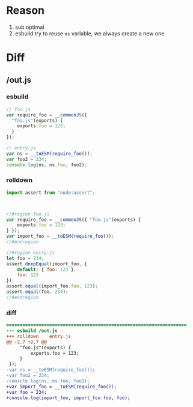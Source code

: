 # Reason
1. sub optimal
2. esbuild try to reuse `ns` variable, we always create a new one
# Diff
## /out.js
### esbuild
```js
// foo.js
var require_foo = __commonJS({
  "foo.js"(exports) {
    exports.foo = 123;
  }
});

// entry.js
var ns = __toESM(require_foo());
var foo2 = 234;
console.log(ns, ns.foo, foo2);
```
### rolldown
```js
import assert from "node:assert";



//#region foo.js
var require_foo = __commonJS({ "foo.js"(exports) {
	exports.foo = 123;
} });
var import_foo = __toESM(require_foo());
//#endregion

//#region entry.js
let foo = 234;
assert.deepEqual(import_foo, {
	default: { foo: 123 },
	foo: 123
});
assert.equal(import_foo.foo, 123);
assert.equal(foo, 234);
//#endregion

```
### diff
```diff
===================================================================
--- esbuild	/out.js
+++ rolldown	entry.js
@@ -2,7 +2,7 @@
     "foo.js"(exports) {
         exports.foo = 123;
     }
 });
-var ns = __toESM(require_foo());
-var foo2 = 234;
-console.log(ns, ns.foo, foo2);
+var import_foo = __toESM(require_foo());
+var foo = 234;
+console.log(import_foo, import_foo.foo, foo);

```